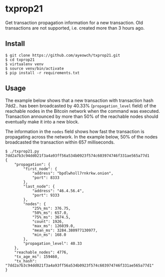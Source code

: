 # txprop21

Get transaction propagation information for a new transaction. Old transactions are not supported, i.e. created more than 3 hours ago.

## Install

```
$ git clone https://github.com/ayeowch/txprop21.git
$ cd txprop21
$ virtualenv venv
$ source venv/bin/activate
$ pip install -r requirements.txt
```

## Usage

The example below shows that a new transaction with transaction hash 7dd2.. has been broadcasted by 40.33% (`propagation_level` field) of the reachable nodes in the Bitcoin network when the command was executed. Transaction announced by more than 50% of the reachable nodes should eventually make it into a new block.

The information in the `nodes` field shows how fast the transaction is propagating across the network. In the example below, 50% of the nodes broadcasted the transaction within 657 milliseconds.

```
$ ./txprop21.py 7dd2a7b3c94dd021f3a4a93ff56a534b0923f574c603974746f331ae565a77d1
{
    "propagation": {
        "first_node": {
            "address": "bpdlwholl7rnkrkw.onion",
            "port": 8333
        },
        "last_node": {
            "address": "46.4.56.4",
            "port": 9333
        },
        "nodes": {
            "25%_ms": 376.75,
            "50%_ms": 657.0,
            "75%_ms": 3674.5,
            "count": 1926,
            "max_ms": 126039.0,
            "mean_ms": 3284.380977130977,
            "min_ms": 168.0
        },
        "propagation_level": 40.33
    },
    "reachable_nodes": 4776,
    "tx_age_ms": 159460,
    "tx_hash": "7dd2a7b3c94dd021f3a4a93ff56a534b0923f574c603974746f331ae565a77d1"
}
```
